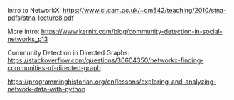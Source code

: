 Intro to NetworkX:
https://www.cl.cam.ac.uk/~cm542/teaching/2010/stna-pdfs/stna-lecture8.pdf


More intro:
https://www.kernix.com/blog/community-detection-in-social-networks_p13

Community Detection in Directed Graphs:
https://stackoverflow.com/questions/30604350/networkx-finding-communities-of-directed-graph

https://programminghistorian.org/en/lessons/exploring-and-analyzing-network-data-with-python
